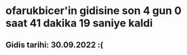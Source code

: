 # ofarukbicer'in gidisine son 4 gun 0 saat 41 dakika 19 saniye kaldi

## Gidis tarihi: 30.09.2022 :(